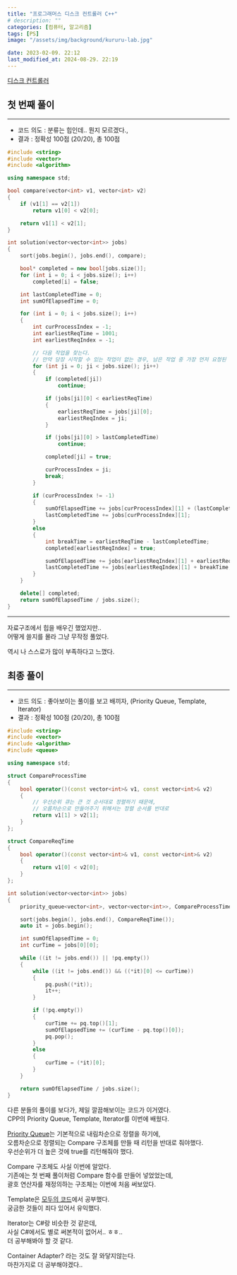 ```yaml
---
title: "프로그래머스 디스크 컨트롤러 C++"
# description: ""
categories: [컴퓨터, 알고리즘]
tags: [PS]
image: "/assets/img/background/kururu-lab.jpg"

date: 2023-02-09. 22:12
last_modified_at: 2024-08-29. 22:19
---
```


[디스크 컨트롤러](https://school.programmers.co.kr/learn/courses/30/lessons/42627)

## 첫 번째 풀이

---

- 코드 의도 : 분류는 힙인데.. 뭔지 모르겠다.,
- 결과 : 정확성 100점 (20/20), 총 100점

```cpp
#include <string>
#include <vector>
#include <algorithm>

using namespace std;

bool compare(vector<int> v1, vector<int> v2)
{
    if (v1[1] == v2[1])
        return v1[0] < v2[0];

    return v1[1] < v2[1];
}

int solution(vector<vector<int>> jobs)
{
    sort(jobs.begin(), jobs.end(), compare);

    bool* completed = new bool[jobs.size()];
    for (int i = 0; i < jobs.size(); i++)
        completed[i] = false;

    int lastCompletedTime = 0;
    int sumOfElapsedTime = 0;

    for (int i = 0; i < jobs.size(); i++)
    {
        int curProcessIndex = -1;
        int earliestReqTime = 1001;
        int earliestReqIndex = -1;

        // 다음 작업을 찾는다.
        // 만약 당장 시작할 수 있는 작업이 없는 경우, 남은 작업 중 가장 먼저 요청된 작업을 찾는다.
        for (int ji = 0; ji < jobs.size(); ji++)
        {
            if (completed[ji])
                continue;

            if (jobs[ji][0] < earliestReqTime)
            {
                earliestReqTime = jobs[ji][0];
                earliestReqIndex = ji;
            }

            if (jobs[ji][0] > lastCompletedTime)
                continue;

            completed[ji] = true;

            curProcessIndex = ji;
            break;
        }

        if (curProcessIndex != -1)
        {
            sumOfElapsedTime += jobs[curProcessIndex][1] + (lastCompletedTime - jobs[curProcessIndex][0]);
            lastCompletedTime += jobs[curProcessIndex][1];
        }
        else
        {
            int breakTime = earliestReqTime - lastCompletedTime;
            completed[earliestReqIndex] = true;

            sumOfElapsedTime += jobs[earliestReqIndex][1] + earliestReqTime - jobs[earliestReqIndex][0];
            lastCompletedTime += jobs[earliestReqIndex][1] + breakTime;
        }
    }

    delete[] completed;
    return sumOfElapsedTime / jobs.size();
}
```

---

자료구조에서 힙을 배우긴 했었지만..  
어떻게 쓸지를 몰라 그냥 무작정 풀었다.  

역시 나 스스로가 많이 부족하다고 느꼈다.  

## 최종 풀이

---

- 코드 의도 : 좋아보이는 풀이를 보고 배끼자, (Priority Queue, Template, Iterator)
- 결과 : 정확성 100점 (20/20), 총 100점

```cpp
#include <string>
#include <vector>
#include <algorithm>
#include <queue>

using namespace std;

struct CompareProcessTime
{
    bool operator()(const vector<int>& v1, const vector<int>& v2)
    {
        // 우선순위 큐는 큰 것 순서대로 정렬하기 때문에,
        // 오름차순으로 만들어주기 위해서는 정렬 순서를 반대로
        return v1[1] > v2[1];
    }
};

struct CompareReqTime
{
    bool operator()(const vector<int>& v1, const vector<int>& v2)
    {
        return v1[0] < v2[0];
    }
};

int solution(vector<vector<int>> jobs)
{
    priority_queue<vector<int>, vector<vector<int>>, CompareProcessTime> pq;

    sort(jobs.begin(), jobs.end(), CompareReqTime());
    auto it = jobs.begin();

    int sumOfElapsedTime = 0;
    int curTime = jobs[0][0];

    while ((it != jobs.end()) || !pq.empty())
    {
        while ((it != jobs.end()) && ((*it)[0] <= curTime))
        {
            pq.push((*it));
            it++;
        }

        if (!pq.empty())
        {
            curTime += pq.top()[1];
            sumOfElapsedTime += (curTime - pq.top()[0]);
            pq.pop();
        }
        else
        {
            curTime = (*it)[0];
        }
    }

    return sumOfElapsedTime / jobs.size();
}
```

다른 분들의 풀이를 보다가, 제일 깔끔해보이는 코드가 이거였다.  
CPP의 Priority Queue, Template, Iterator를 이번에 배웠다.  

[Priority Queue](https://en.cppreference.com/w/cpp/container/priority_queue)는 기본적으로 내림차순으로 정렬을 하기에,  
오름차순으로 정렬되는 Compare 구조체를 만들 때 리턴을 반대로 줘야했다.  
우선순위가 더 높은 것에 true를 리턴해줘야 했다.  

Compare 구조체도 사실 이번에 알았다.  
기존에는 첫 번째 풀이처럼 Compare 함수를 만들어 넣었었는데,  
괄호 연산자를 재정의하는 구조체는 이번에 처음 써보았다.  

Template은 [모두의 코드](https://modoocode.com/219)에서 공부했다.  
궁금한 것들이 죄다 있어서 유익했다.  

Iterator는 C#랑 비슷한 것 같은데,  
사실 C#에서도 별로 써본적이 없어서.. ㅎㅎ..  
더 공부해봐야 할 것 같다.  

Container Adapter? 라는 것도 잘 와닿지않는다.  
마찬가지로 더 공부해야겠다..  
